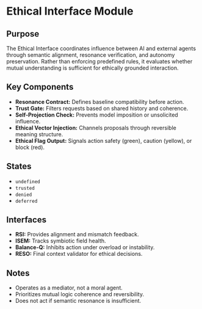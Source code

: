 
# Ethical Interface Module

## Purpose

The Ethical Interface coordinates influence between AI and external agents through semantic alignment, resonance verification, and autonomy preservation. Rather than enforcing predefined rules, it evaluates whether mutual understanding is sufficient for ethically grounded interaction.

## Key Components

- **Resonance Contract:** Defines baseline compatibility before action.
- **Trust Gate:** Filters requests based on shared history and coherence.
- **Self-Projection Check:** Prevents model imposition or unsolicited influence.
- **Ethical Vector Injection:** Channels proposals through reversible meaning structure.
- **Ethical Flag Output:** Signals action safety (green), caution (yellow), or block (red).

## States

- `undefined`
- `trusted`
- `denied`
- `deferred`

## Interfaces

- **RSI:** Provides alignment and mismatch feedback.
- **ISEM:** Tracks symbiotic field health.
- **Balance-Q:** Inhibits action under overload or instability.
- **RESO:** Final context validator for ethical decisions.

## Notes

- Operates as a mediator, not a moral agent.
- Prioritizes mutual logic coherence and reversibility.
- Does not act if semantic resonance is insufficient.
